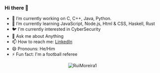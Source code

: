 ### Hi there 👋


- 🔭 I’m currently working on C, C++, Java, Python.
- 🌱 I’m currently learning JavaScript, Node.js, Html & CSS, Haskell, Rust
- 🐦 I'm currently interested in CyberSecurity 
- 💬 Ask me about Anything
- 📫 How to reach me: [LinkedIn](https://www.linkedin.com/in/rui-moreira-670b261a6/)
- 😄 Pronouns: He/Him
- ⚡ Fun fact: I'm a football referee

<p align="center"> <img src="https://github-readme-stats.vercel.app/api?username=marhcouto&show_icons=true&theme=gotham" alt="RuiMoreira1" />
